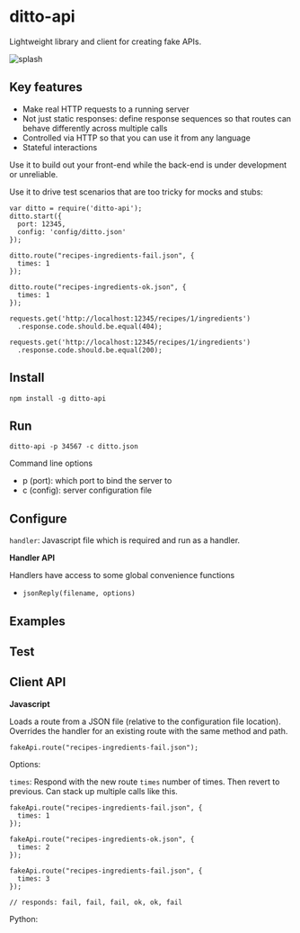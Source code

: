 ditto-api
===

Lightweight library and client for creating fake APIs.

![splash](https://cloud.githubusercontent.com/assets/175162/6763987/4778d740-cf54-11e4-8813-6106bd7b74d0.gif)

Key features
---

* Make real HTTP requests to a running server
* Not just static responses: define response sequences so that routes can behave differently across multiple calls
* Controlled via HTTP so that you can use it from any language
* Stateful interactions

Use it to build out your front-end while the back-end is under development or unreliable.

Use it to drive test scenarios that are too tricky for mocks and stubs:

    var ditto = require('ditto-api');
    ditto.start({
      port: 12345,
      config: 'config/ditto.json'
    });
    
    ditto.route("recipes-ingredients-fail.json", {
      times: 1
    });
    
    ditto.route("recipes-ingredients-ok.json", {
      times: 1
    });
    
    requests.get('http://localhost:12345/recipes/1/ingredients')
      .response.code.should.be.equal(404);
    
    requests.get('http://localhost:12345/recipes/1/ingredients')
      .response.code.should.be.equal(200);


Install
---

    npm install -g ditto-api

Run
---

    ditto-api -p 34567 -c ditto.json
    
Command line options

* p (port): which port to bind the server to
* c (config): server configuration file
    

Configure
---


`handler`: Javascript file which is required and run as a handler.

**Handler API**

Handlers have access to some global convenience functions

* `jsonReply(filename, options)`

Examples
---


Test
---


Client API
---

**Javascript**

Loads a route from a JSON file (relative to the configuration file location). Overrides the handler for an existing route with the same method and path.

    fakeApi.route("recipes-ingredients-fail.json");

Options:

`times`: Respond with the new route `times` number of times. Then revert to previous. Can stack up multiple calls like this.

    fakeApi.route("recipes-ingredients-fail.json", {
      times: 1
    });
    
    fakeApi.route("recipes-ingredients-ok.json", {
      times: 2
    });
    
    fakeApi.route("recipes-ingredients-fail.json", {
      times: 3
    });
    
    // responds: fail, fail, fail, ok, ok, fail







Python:

